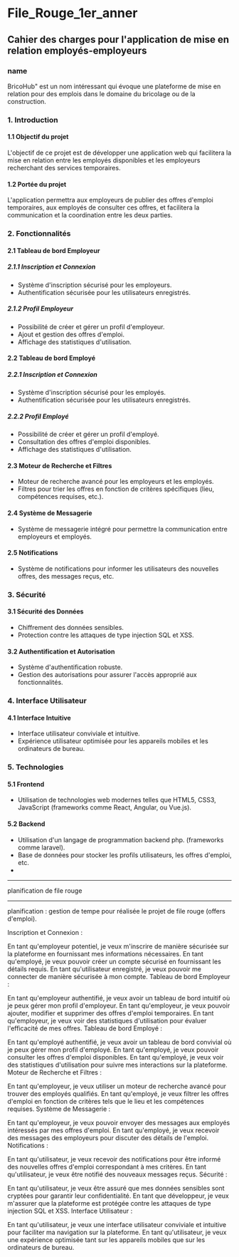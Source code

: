 # File_Rouge_1er_anner

## Cahier des charges pour l'application de mise en relation employés-employeurs

### name 
BricoHub" est un nom intéressant qui évoque une plateforme de mise en relation pour des emplois dans le domaine du bricolage ou de la construction.

### 1. Introduction

#### 1.1 Objectif du projet
L'objectif de ce projet est de développer une application web qui facilitera la mise en relation entre les employés disponibles et les employeurs recherchant des services temporaires.

#### 1.2 Portée du projet
L'application permettra aux employeurs de publier des offres d'emploi temporaires, aux employés de consulter ces offres, et facilitera la communication et la coordination entre les deux parties.

### 2. Fonctionnalités

#### 2.1 Tableau de bord Employeur

##### 2.1.1 Inscription et Connexion
- Système d'inscription sécurisé pour les employeurs.
- Authentification sécurisée pour les utilisateurs enregistrés.

##### 2.1.2 Profil Employeur
- Possibilité de créer et gérer un profil d'employeur.
- Ajout et gestion des offres d'emploi.
- Affichage des statistiques d'utilisation.

#### 2.2 Tableau de bord Employé

##### 2.2.1 Inscription et Connexion
- Système d'inscription sécurisé pour les employés.
- Authentification sécurisée pour les utilisateurs enregistrés.

##### 2.2.2 Profil Employé
- Possibilité de créer et gérer un profil d'employé.
- Consultation des offres d'emploi disponibles.
- Affichage des statistiques d'utilisation.

#### 2.3 Moteur de Recherche et Filtres
- Moteur de recherche avancé pour les employeurs et les employés.
- Filtres pour trier les offres en fonction de critères spécifiques (lieu, compétences requises, etc.).

#### 2.4 Système de Messagerie
- Système de messagerie intégré pour permettre la communication entre employeurs et employés.

#### 2.5 Notifications
- Système de notifications pour informer les utilisateurs des nouvelles offres, des messages reçus, etc.

### 3. Sécurité

#### 3.1 Sécurité des Données
- Chiffrement des données sensibles.
- Protection contre les attaques de type injection SQL et XSS.

#### 3.2 Authentification et Autorisation
- Système d'authentification robuste.
- Gestion des autorisations pour assurer l'accès approprié aux fonctionnalités.

### 4. Interface Utilisateur

#### 4.1 Interface Intuitive
- Interface utilisateur conviviale et intuitive. 
- Expérience utilisateur optimisée pour les appareils mobiles et les ordinateurs de bureau.

### 5. Technologies

#### 5.1 Frontend
- Utilisation de technologies web modernes telles que HTML5, CSS3, JavaScript (frameworks comme React, Angular, ou Vue.js).

#### 5.2 Backend
- Utilisation d'un langage de programmation backend php. (frameworks comme laravel).
- Base de données pour stocker les profils utilisateurs, les offres d'emploi, etc.
- 
<hr> planification de file rouge <hr>
planification : gestion de tempe pour réalisée le projet de file rouge (offers d'emploi).

Inscription et Connexion :

En tant qu'employeur potentiel, je veux m'inscrire de manière sécurisée sur la plateforme en fournissant mes informations nécessaires.
En tant qu'employé, je veux pouvoir créer un compte sécurisé en fournissant les détails requis.
En tant qu'utilisateur enregistré, je veux pouvoir me connecter de manière sécurisée à mon compte.
Tableau de bord Employeur :

En tant qu'employeur authentifié, je veux avoir un tableau de bord intuitif où je peux gérer mon profil d'employeur.
En tant qu'employeur, je veux pouvoir ajouter, modifier et supprimer des offres d'emploi temporaires.
En tant qu'employeur, je veux voir des statistiques d'utilisation pour évaluer l'efficacité de mes offres.
Tableau de bord Employé :

En tant qu'employé authentifié, je veux avoir un tableau de bord convivial où je peux gérer mon profil d'employé.
En tant qu'employé, je veux pouvoir consulter les offres d'emploi disponibles.
En tant qu'employé, je veux voir des statistiques d'utilisation pour suivre mes interactions sur la plateforme.
Moteur de Recherche et Filtres :

En tant qu'employeur, je veux utiliser un moteur de recherche avancé pour trouver des employés qualifiés.
En tant qu'employé, je veux filtrer les offres d'emploi en fonction de critères tels que le lieu et les compétences requises.
Système de Messagerie :

En tant qu'employeur, je veux pouvoir envoyer des messages aux employés intéressés par mes offres d'emploi.
En tant qu'employé, je veux recevoir des messages des employeurs pour discuter des détails de l'emploi.
Notifications :

En tant qu'utilisateur, je veux recevoir des notifications pour être informé des nouvelles offres d'emploi correspondant à mes critères.
En tant qu'utilisateur, je veux être notifié des nouveaux messages reçus.
Sécurité :

En tant qu'utilisateur, je veux être assuré que mes données sensibles sont cryptées pour garantir leur confidentialité.
En tant que développeur, je veux m'assurer que la plateforme est protégée contre les attaques de type injection SQL et XSS.
Interface Utilisateur :

En tant qu'utilisateur, je veux une interface utilisateur conviviale et intuitive pour faciliter ma navigation sur la plateforme.
En tant qu'utilisateur, je veux une expérience optimisée tant sur les appareils mobiles que sur les ordinateurs de bureau.
